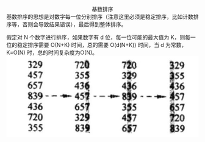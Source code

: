 <center>基数排序</center>
基数排序的思想是对数字每一位分别排序（注意这里必须是稳定排序，比如计数排序等，否则会导致结果错误），最后得到整体排序。

假定对 N 个数字进行排序，如果数字有 d 位，每一位可能的最大值为 K，则每一位的稳定排序需要 O(N+K) 时间，总的需要 O(d(N+K)) 时间，当 d 为常数，K=O(N) 时，总的时间复杂度为O(N)。
![基数排序](./picture/algorithm-Radix-1.jpeg "基数排序")
